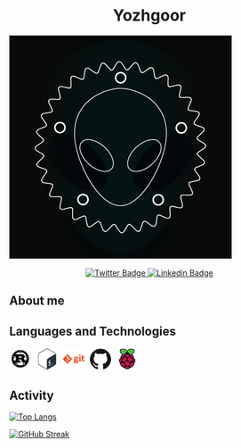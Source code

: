 <h1 align="center">Yozhgoor</h1>

<img
  src="logo.png"
  alt="yozhgoor's logo"
/>

<div id="badges" align="center">
  <a href="https://twitter.com/yozhgoor">
    <img
      src="https://img.shields.io/badge/Twitter-blue?style=for-the-badge&logo=twitter&logoColor=white"
      alt="Twitter Badge"
    />
  </a>
  <a href="https://www.linkedin.com/in/yohan-boogaert-1a71a7230">
    <img
      src="https://img.shields.io/badge/LinkedIn-blue?style=for-the-badge&logo=linkedin&logoColor=white"
      alt="Linkedin Badge"
    />
  </a>
</div>

## About me

## Languages and Technologies

<div>
  <img
    src="https://github.com/devicons/devicon/blob/master/icons/rust/rust-plain.svg"
    title="Rust"
    width="40"
    height="40"
  />&nbsp;
  <img
    src="https://github.com/devicons/devicon/blob/master/icons/bash/bash-original.svg"
    title="Bash"
    width="40"
    height="40"
  />&nbsp;
  <img
    src="https://github.com/devicons/devicon/blob/master/icons/git/git-plain-wordmark.svg"
    title="Git"
    width="40"
    height="40"
  />&nbsp;
  <img
    src="https://github.com/devicons/devicon/blob/master/icons/github/github-original.svg"
    title="GitHub"
    width="40"
    height="40"
  />&nbsp;
  <img
    src="https://github.com/devicons/devicon/blob/master/icons/raspberrypi/raspberrypi-original.svg"
    title="Raspberry Pi"
    width="40"
    height="40"
  />&nbsp;
</div>

## Activity

[![Top Langs](https://github-readme-stats.vercel.app/api/top-langs/?username=yozhgoor&layout=compact&theme=vision-friendly-dark&exclude_repo=yew,yewprint,yewprint-playground)](https://github.com/anuraghazra/github-readme-stats)

[![GitHub Streak](https://github-readme-streak-stats.herokuapp.com?user=yozhgoor&theme=gruvbox&date_format=j%20M%5B%20Y%5D&ring=19780C)](https://git.io/streak-stats)
